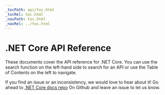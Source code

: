 ```yaml
---
_tocPath: api/toc.html
_tocRel: toc.html
_navPath: toc.html
_navRel: ../toc.html
---
```


# .NET Core API Reference

These documents cover the API reference for .NET Core. You can use the search function 
on the left-hand side to search for an API or use the Table of Contents on the left to navigate.

If you find an issue or an inconsistency, we would love to hear about it! 
Go ahead to [.NET Core docs repo](https://github.com/dotnet/core-docs/) On Github and leave 
an issue to let us know.